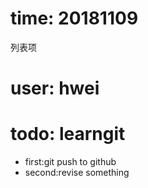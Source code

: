 ﻿# time: 20181109

列表项

# user: hwei
# todo: learngit
* first:git push to github
* second:revise something